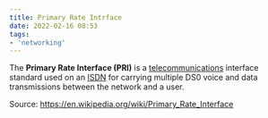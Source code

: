```yaml
---
title: Primary Rate Intrface
date: 2022-02-16 08:53
tags:
- 'networking'
---
```


The **Primary Rate Interface (PRI)** is a [telecommunications](2021-06-25--06-02-56Z--telecommunications.md)
interface standard used on an [ISDN](2021-06-24--05-12-05Z--integrated_services_digital_network_.md)
for carrying multiple DS0 voice and data transmissions between the network and a
user. 

Source: https://en.wikipedia.org/wiki/Primary_Rate_Interface
